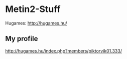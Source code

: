 # Metin2-Stuff
Hugames: http://hugames.hu/

## My profile

http://hugames.hu/index.php?members/piktorvik01.333/


